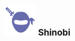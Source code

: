 # ![Shinobi](https://github.com/gbtami/pychess-variants/blob/master/static/icons/shinobi.svg) Shinobi
